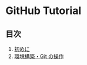 # GitHub Tutorial

## 目次

1. [初めに](/docs/README/README-1.md)
1. [環境構築・Git の操作](/docs/README/README-2.md)
